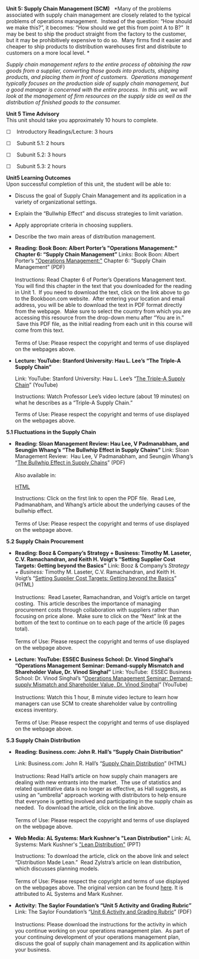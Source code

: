 **Unit 5: Supply Chain Management (SCM)** <span id="5"></span> 
*Many of the problems associated with supply chain management are
closely related to the typical problems of operations management. 
Instead of the question: “How should we make this?”, it becomes: “How
should we get this from point A to B?”  It may be best to ship the
product straight from the factory to the customer, but it may be
prohibitively expensive to do so.  Many firms find it easier and cheaper
to ship products to distribution warehouses first and distribute to
customers on a more local level. *  
  
 *Supply chain management refers to the entire process of obtaining the
raw goods from a supplier, converting those goods into products,
shipping products, and placing them in front of customers.  Operations
management typically focuses on the production side of supply chain
management, but a good manager is concerned with the entire process.  In
this unit, we will look at the management of firm resources on the
supply side as well as the distribution of finished goods to the
consumer.*

**Unit 5 Time Advisory**  
This unit should take you approximately 10 hours to complete.

☐    Introductory Readings/Lecture: 3 hours

☐    Subunit 5.1: 2 hours

☐    Subunit 5.2: 3 hours

☐    Subunit 5.3: 2 hours

**Unit5 Learning Outcomes**  
Upon successful completion of this unit, the student will be able to:

-   Discuss the goal of Supply Chain Management and its application in a
    variety of organizational settings.
-   Explain the “Bullwhip Effect” and discuss strategies to limit
    variation.
-   Apply appropriate criteria in choosing suppliers.
-   Describe the two main areas of distribution management.

-   **Reading: Book Boon: Albert Porter’s "Operations Management:"
    Chapter 6: “Supply Chain Management”**
    Links: Book Boon: Albert Porter’s ["Operations
    Management:"](http://bookboon.com/en/textbooks/management-organisation/operations-management)
    Chapter 6: “Supply Chain Management” (PDF)  
        
     Instructions: Read Chapter 6 of Porter’s Operations Management
    text.  You will find this chapter in the text that you downloaded
    for the reading in Unit 1.  If you need to download the text, click
    on the link above to go to the Bookboon.com website.  After entering
    your location and email address, you will be able to download the
    text in PDF format directly from the webpage.  Make sure to select
    the country from which you are accessing this resource from the
    drop-down menu after “You are in.”  Save this PDF file, as the
    initial reading from each unit in this course will come from this
    text.  
        
     Terms of Use: Please respect the copyright and terms of use
    displayed on the webpages above.

-   **Lecture: YouTube: Stanford University: Hau L. Lee’s “The Triple-A
    Supply Chain”**

    <span class="title1">Link: YouTube: Stanford University: Hau L.
    Lee’s “[The Triple-A Supply
    Chain](http://www.youtube.com/watch?v=iCvRKfRmnxk)” (YouTube)</span>

    Instructions: Watch Professor Lee’s video lecture (about 19 minutes)
    on what he describes as a “Triple-A Supply Chain.”

    Terms of Use: Please respect the copyright and terms of use
    displayed on the webpages above.

**5.1 Fluctuations in the Supply Chain** <span id="5.1"></span> 
-   **Reading: Sloan Management Review: Hau Lee, V Padmanabham, and
    Seungjin Whang’s “The Bullwhip Effect in Supply Chains”**
    Link: Sloan Management Review:  Hau Lee, V Padmanabham, and Seungjin
    Whang’s “[The Bullwhip Effect in Supply
    Chains](http://scholar.google.com/scholar?hl=en&lr=&q=related:XzVuROLxxLgJ:scholar.google.com/&um=1&ie=UTF-8&ei=iz6KTbrMIJGH0QHslrnzDQ&sa=X&oi=science_links&ct=sl-related&resnum=1&ved=0CB0QzwIwAA)”
    (PDF)  
        
     Also available in:  

    [HTML](http://74.125.127.132/scholar?q=cache:XzVuROLxxLgJ:scholar.google.com/&hl=en&as_sdt=0,47)  
      
     Instructions: Click on the first link to open the PDF file.  Read
    Lee, Padmanabham, and Whang’s article about the underlying causes of
    the bullwhip effect.  
        
     Terms of Use: Please respect the copyright and terms of use
    displayed on the webpage above.

**5.2 Supply Chain Procurement** <span id="5.2"></span> 
-   **Reading: Booz & Company’s Strategy + Business: Timothy M. Laseter,
    C.V. Ramachandran, and Keith H. Voigt’s “Setting Supplier Cost
    Targets: Getting beyond the Basics”**
    Link: Booz & Company’s *Strategy + Business:* Timothy M. Laseter,
    C.V. Ramachandran, and Keith H. Voigt’s “[Setting Supplier Cost
    Targets: Getting beyond the
    Basics](http://www.strategy-business.com/article/8996?gko=1f952)”
    (HTML)  
        
     Instructions:  Read Laseter, Ramachandran, and Voigt’s article on
    target costing.  This article describes the importance of managing
    procurement costs through collaboration with suppliers rather than
    focusing on price alone.  Make sure to click on the “Next” link at
    the bottom of the text to continue on to each page of the article (6
    pages total).  
        
     Terms of Use: Please respect the copyright and terms of use
    displayed on the webpage above.

-   **Lecture: YouTube: ESSEC Business School: Dr. Vinod Singhal’s
    “Operations Management Seminar: Demand-supply Mismatch and
    Shareholder Value, Dr. Vinod Singhal”**
    Link: YouTube:  ESSEC Business School: Dr. Vinod Singhal’s
    “[Operations Management Seminar: Demand-supply Mismatch and
    Shareholder Value, Dr. Vinod
    Singhal](http://www.youtube.com/watch?v=caHd0foq4fY)” (YouTube)  
        
     Instructions: Watch this 1 hour, 8 minute video lecture to learn
    how managers can use SCM to create shareholder value by controlling
    excess inventory.  
        
     Terms of Use: Please respect the copyright and terms of use
    displayed on the webpage above.

**5.3 Supply Chain Distribution** <span id="5.3"></span> 
-   **Reading: Business.com: John R. Hall’s “Supply Chain
    Distribution”**

    Link: Business.com: John R. Hall’s “[Supply Chain
    Distribution](http://www.business.com/guides/supply-chain-distribution-7668/)”
    (HTML)  
        
     Instructions: Read Hall’s article on how supply chain managers are
    dealing with new entrants into the market.  The use of statistics
    and related quantitative data is no longer as effective, as Hall
    suggests, as using an “umbrella” approach working with distributors
    to help ensure that everyone is getting involved and participating
    in the supply chain as needed.  To download the article, click on
    the link above.  
        
     Terms of Use: Please respect the copyright and terms of use
    displayed on the webpage above.

-   **Web Media: AL Systems: Mark Kushner's "Lean Distribution"**
    Link: AL Systems: Mark Kushner's ["Lean
    Distribution"](http://www.saylor.org/site/wp-content/uploads/2014/09/BUS300-5.3-ALSystemsLeanDistributionPPT-Copyright.pdf)
    (PPT)  
      
     Instructions: To download the article, click on the above link and
    select “Distribution Made Lean.”  Read Zylstra’s article on lean
    distribution, which discusses planning models.   
        
     Terms of Use: Please respect the copyright and terms of use
    displayed on the webpages above. The original version can be found
    [here](http://www.slideshare.net/alsystems/lean-distribution). It is
    attributed to AL Systems and Mark Kushner.

-   **Activity: The Saylor Foundation’s “Unit 5 Activity and Grading
    Rubric”**
    Link: The Saylor Foundation’s “[Unit 6 Activity and Grading
    Rubric](http://www.saylor.org/site/wp-content/uploads/2011/11/BUS300-Unit-5-Assignment-FINAL.pdf)”
    (PDF)  
        
     Instructions: Please download the instructions for the activity in
    which you continue working on your operations management plan.  As
    part of your continuing development of your operations management
    plan, discuss the goal of supply chain management and its
    application within your business.


